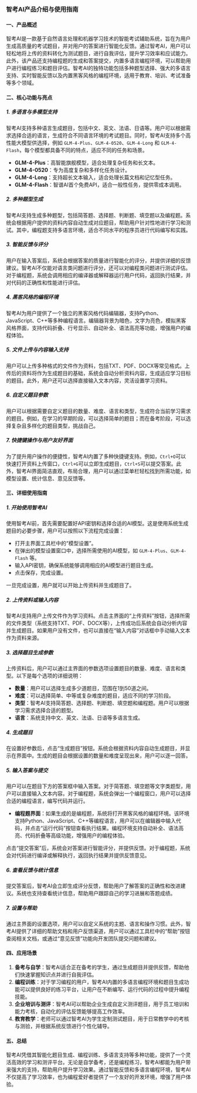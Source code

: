 ### 智考AI产品介绍与使用指南

#### 一、产品概述

智考AI是一款基于自然语言处理和机器学习技术的智能考试辅助系统，旨在为用户生成高质量的考试题目，并对用户的答案进行智能化反馈。通过智考AI，用户可以轻松地将上传的资料转化为测试题目，进行自我评估，提升学习效率和应试能力。此外，该产品还支持编程题的生成和答案提交，内置多语言编程环境，可以帮助用户进行编程练习和题目评估。智考AI的独特功能包括多种题型选择、强大的多语言支持、实时智能反馈以及内置黑客风格的编程环境，适用于教育、培训、考试准备等多个领域。

#### 二、核心功能与亮点

##### 1. **多语言与多模型支持**
智考AI支持多种语言生成题目，包括中文、英文、法语、日语等。用户可以根据需求选择合适的语言，生成符合不同语言环境的考试题目。同时，智考AI支持多个高性能大模型供选择，例如 `GLM-4-Plus`、`GLM-4-0520`、`GLM-4-Long` 和 `GLM-4-Flash`，每个模型都具备不同的特点，适应不同的任务和场景。

- **GLM-4-Plus**：高智能旗舰模型，适合处理复杂任务和长文本。
- **GLM-4-0520**：专为高度复杂和多样化任务设计。
- **GLM-4-Long**：支持超长文本输入，适合处理长篇文档和记忆型任务。
- **GLM-4-Flash**：智谱AI首个免费API，适合一般性任务，提供零成本调用。

##### 2. **多种题型生成**
智考AI支持生成多种题型，包括简答题、选择题、判断题、填空题以及编程题。系统会根据用户提供的资料内容自动生成对应题目，帮助用户针对性地进行学习和测试。其中，编程题支持多语言环境，适合不同水平的程序员进行代码编写和实践。

##### 3. **智能反馈与评分**
用户在输入答案后，系统会根据答案的质量进行智能化的评分，并提供详细的反馈建议。智考AI不仅能对语言类问题进行评分，还可以对编程类问题进行测试评估。对于编程题，系统会调用相应的编译器或解释器运行用户代码，返回执行结果，并对代码的正确性和性能进行评估。

##### 4. **黑客风格的编程环境**
智考AI为用户提供了一个独立的黑客风格代码编辑器，支持Python、JavaScript、C++等多种编程语言。编辑器背景为暗色，文字为亮色，模拟黑客风格界面，支持代码折叠、行号显示、自动补全、语法高亮等功能，增强用户的编程体验。

##### 5. **文件上传与内容输入支持**
用户可以上传多种格式的文件作为资料，包括TXT、PDF、DOCX等常见格式。上传后的资料将作为生成题目的基础，系统会自动分析资料内容，生成适应学习目标的题目。此外，用户还可以选择直接输入文本内容，灵活设置学习资料。

##### 6. **自定义题目参数**
用户可以根据需要自定义题目的数量、难度、语言和类型，生成符合当前学习需求的题目。例如，在学习的早期阶段，可以选择简单的题目；而在备考阶段，可以选择复杂且多样化的题目类型，挑战自己。

##### 7. **快捷键操作与用户友好界面**
为了提升用户操作的便捷性，智考AI内置了多种快捷键支持。例如，`Ctrl+O`可以快速打开资料上传窗口，`Ctrl+G`可以立即生成题目，`Ctrl+S`可以提交答案。此外，智考AI界面简洁直观，布局合理，用户可以通过菜单栏轻松找到所需功能，如模型设置、统计信息、意见反馈等。

#### 三、详细使用指南

##### 1. **开始使用智考AI**
使用智考AI前，首先需要配置好API密钥和选择合适的AI模型。这是使用系统生成题目的必要步骤，用户可以按照以下流程完成设置：

- 打开主界面工具栏中的“模型设置”。
- 在弹出的模型设置窗口中，选择所需使用的AI模型，如 `GLM-4-Plus`、`GLM-4-Flash` 等。
- 输入API密钥，确保系统能够调用相应的AI模型进行题目生成。
- 点击保存，完成设置。

一旦完成设置，用户就可以开始上传资料并生成题目了。

##### 2. **上传资料或输入内容**
智考AI支持用户上传文件作为学习资料。点击主界面的“上传资料”按钮，选择所需的文件类型（系统支持TXT、PDF、DOCX等），上传成功后系统会自动分析内容并生成题目。如果用户没有文件，也可以直接在“输入内容”对话框中手动输入文本作为资料来源。

##### 3. **选择题目生成参数**
上传资料后，用户可以通过主界面的参数选项设置题目的数量、难度、语言和类型。以下是每个选项的详细说明：

- **数量**：用户可以选择生成多少道题目，范围在1到50道之间。
- **难度**：可以选择简单、中等或复杂难度的题目，适应不同的学习阶段。
- **类型**：智考AI支持简答题、选择题、判断题、填空题和编程题。用户可以根据学习需求选择合适的题型。
- **语言**：系统支持中文、英文、法语、日语等多语言生成。

##### 4. **生成题目**
在设置好参数后，点击“生成题目”按钮。系统会根据资料内容自动生成题目，并显示在界面中。生成的题目会根据设置的数量和难度呈现出来，用户可以逐一回答。

##### 5. **输入答案与提交**
用户可以在题目下方的答案框中输入答案。对于简答题、填空题等文字类题型，用户可以直接输入文本内容。对于编程题，系统会弹出一个编程窗口，用户可以选择合适的编程语言，编写代码并运行。

- **编程题界面**：如果生成的是编程题，系统将打开黑客风格的编程环境。该环境支持Python、JavaScript、C++等编程语言，用户可以在编辑器中输入代码，并点击“运行代码”按钮查看执行结果。编程环境支持自动补全、语法高亮、代码折叠等高级功能，增强用户的编程体验。

点击“提交答案”后，系统会对答案进行智能评分，并提供反馈。对于编程题，系统会对代码进行编译或解释执行，返回执行结果并提供反馈意见。

##### 6. **查看反馈与统计信息**
提交答案后，智考AI会立即生成评分反馈，帮助用户了解答案的正确性和改进建议。系统也支持查看统计信息，帮助用户跟踪自己的学习进展和答题成绩。

##### 7. **设置与帮助**
通过主界面的设置选项，用户可以自定义系统的主题、语言和操作习惯。此外，智考AI提供了详细的帮助文档和用户反馈渠道，用户可以通过工具栏中的“帮助”按钮查阅相关文档，或通过“意见反馈”功能向开发团队提交问题和建议。

#### 四、应用场景

1. **备考与自学**：智考AI适合正在备考的学生，通过生成题目并提供反馈，帮助他们快速掌握知识点并进行自我评估。
2. **编程训练**：对于学习编程的用户，智考AI内置的多语言编程环境和题目生成功能可以提供良好的练习平台，让用户在不断编写、运行代码的过程中提升编程技能。
3. **企业培训与测评**：智考AI可以帮助企业生成自定义测评题目，用于员工培训和能力考核，自动化的评估反馈能够提高工作效率。
4. **教育教学**：老师可以通过智考AI为学生定制测试题目，用于日常教学中的考核与测验，并根据系统反馈进行个性化辅导。

#### 五、总结

智考AI凭借其智能化题目生成、编程训练、多语言支持等多种功能，提供了一个灵活高效的学习和测评平台。无论是自学备考，还是编程练习，智考AI都能为用户带来强大的支持，帮助用户提升学习效果。通过智能反馈和多语言编程环境，智考AI不仅提高了学习效率，也为编程爱好者提供了一个友好的开发环境，增强了用户体验。
